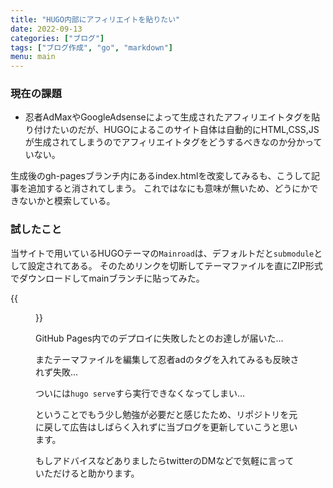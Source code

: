 ```yaml
---
title: "HUGO内部にアフィリエイトを貼りたい"
date: 2022-09-13
categories: ["ブログ"]
tags: ["ブログ作成", "go", "markdown"]
menu: main
---
```


<!-- menu: mainを使うとトップバーに固定される -->

### 現在の課題

- 忍者AdMaxやGoogleAdsenseによって生成されたアフィリエイトタグを貼り付けたいのだが、HUGOによるこのサイト自体は自動的にHTML,CSS,JSが生成されてしまうのでアフィリエイトタグをどうするべきなのか分かっていない。

生成後のgh-pagesブランチ内にあるindex.htmlを改変してみるも、こうして記事を追加すると消されてしまう。
これではなにも意味が無いため、どうにかできないかと模索している。

### 試したこと

当サイトで用いているHUGOテーマの`Mainroad`は、デフォルトだと`submodule`として設定されてある。
そのためリンクを切断してテーマファイルを直にZIP形式でダウンロードしてmainブランチに貼ってみた。

{{<figure src="./image.jpg" alt="モード" width="75%">}}

GitHub Pages内でのデプロイに失敗したとのお達しが届いた...

またテーマファイルを編集して忍者adのタグを入れてみるも反映されず失敗...

ついには`hugo serve`すら実行できなくなってしまい...

ということでもう少し勉強が必要だと感じたため、リポジトリを元に戻して広告はしばらく入れずに当ブログを更新していこうと思います。

もしアドバイスなどありましたらtwitterのDMなどで気軽に言っていただけると助かります。
